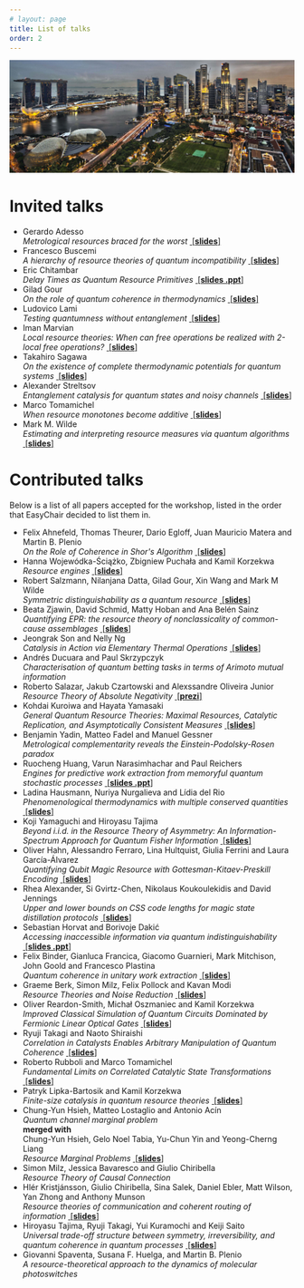 ```yaml
---
# layout: page
title: List of talks
order: 2
---
```


![Singapore](/sg.jpg)

# Invited talks

* Gerardo Adesso     
*Metrological resources braced for the worst* <a href="/slides/Adesso.pdf">&nbsp;[<b>slides</b>]</a>
* Francesco Buscemi     
*A hierarchy of resource theories of quantum incompatibility* <a href="/slides/Buscemi.pdf">&nbsp;[<b>slides</b>]</a>
* Eric Chitambar    
*Delay Times as Quantum Resource Primitives*  <a href="/slides/Chitambar.pptx">&nbsp;[<b>slides .ppt</b>]</a>
* Gilad Gour     
*On the role of quantum coherence in thermodynamics* <a href="/slides/Gour.pdf">&nbsp;[<b>slides</b>]</a>
* Ludovico Lami      
*Testing quantumness without entanglement* <a href="/slides/Lami.pdf">&nbsp;[<b>slides</b>]</a>
* Iman Marvian      
*Local resource theories: When can free operations be realized with 2-local free operations?* <a href="/slides/Marvian.pdf">&nbsp;[<b>slides</b>]</a>
* Takahiro Sagawa        
*On the existence of complete thermodynamic potentials for quantum systems* <a href="/slides/Sagawa.pdf">&nbsp;[<b>slides</b>]</a>
* Alexander Streltsov       
*Entanglement catalysis for quantum states and noisy channels* <a href="/slides/Streltsov.pdf">&nbsp;[<b>slides</b>]</a>
* Marco Tomamichel      
*When resource monotones become additive* <a href="/slides/Tomamichel.pdf">&nbsp;[<b>slides</b>]</a>
* Mark M. Wilde      
*Estimating and interpreting resource measures via quantum algorithms* <a href="/slides/Wilde.pdf">&nbsp;[<b>slides</b>]</a>

# Contributed talks

Below is a list of all papers accepted for the workshop, listed in the order that EasyChair decided to list them in.

* Felix Ahnefeld, Thomas Theurer, Dario Egloff, Juan Mauricio Matera and Martin B. Plenio    
*On the Role of Coherence in Shor's Algorithm* <a href="/slides/Ahnefeld.pdf">&nbsp;[<b>slides</b>]</a>
* Hanna Wojewódka-Ściążko, Zbigniew Puchała and Kamil Korzekwa    
*Resource engines* <a href="/slides/Wojewodka.pdf">&nbsp;[<b>slides</b>]</a>
* Robert Salzmann, Nilanjana Datta, Gilad Gour, Xin Wang and Mark M Wilde    
*Symmetric distinguishability as a quantum resource* <a href="/slides/Salzmann.pdf">&nbsp;[<b>slides</b>]</a>
* Beata Zjawin, David Schmid, Matty Hoban and Ana Belén Sainz    
*Quantifying EPR: the resource theory of nonclassicality of common-cause assemblages* <a href="/slides/Zjawin.pdf">&nbsp;[<b>slides</b>]</a>
* Jeongrak Son and Nelly Ng    
*Catalysis in Action via Elementary Thermal Operations* <a href="/slides/Son.pdf">&nbsp;[<b>slides</b>]</a>
* Andrés Ducuara and Paul Skrzypczyk    
*Characterisation of quantum betting tasks in terms of Arimoto mutual information*
* Roberto Salazar, Jakub Czartowski and Alexssandre Oliveira Junior    
*Resource Theory of Absolute Negativity* <a href="https://prezi.com/view/SDulKa0TKB3ZFVDlkol6/">&nbsp;[<b>prezi</b>]</a>
* Kohdai Kuroiwa and Hayata Yamasaki    
*General Quantum Resource Theories: Maximal Resources, Catalytic Replication, and Asymptotically Consistent Measures* <a href="/slides/Yamasaki.pdf">&nbsp;[<b>slides</b>]</a>
* Benjamin Yadin, Matteo Fadel and Manuel Gessner    
*Metrological complementarity reveals the Einstein-Podolsky-Rosen paradox*
* Ruocheng Huang, Varun Narasimhachar and Paul Reichers    
*Engines for predictive work extraction from memoryful quantum stochastic processes* <a href="/slides/Huang.pptx">&nbsp;[<b>slides .ppt</b>]</a>
* Ladina Hausmann, Nuriya Nurgalieva and Lídia del Rio    
*Phenomenological thermodynamics with multiple conserved quantities* <a href="/slides/Hausmann.pdf">&nbsp;[<b>slides</b>]</a>
* Koji Yamaguchi and Hiroyasu Tajima    
*Beyond i.i.d. in the Resource Theory of Asymmetry: An Information-Spectrum Approach for Quantum Fisher Information* <a href="/slides/Yamaguchi.pdf">&nbsp;[<b>slides</b>]</a>
* Oliver Hahn, Alessandro Ferraro, Lina Hultquist, Giulia Ferrini and Laura García-Álvarez    
*Quantifying Qubit Magic Resource with Gottesman-Kitaev-Preskill Encoding* <a href="/slides/Hahn.pdf">&nbsp;[<b>slides</b>]</a>
* Rhea Alexander, Si Gvirtz-Chen, Nikolaus Koukoulekidis and David Jennings    
*Upper and lower bounds on CSS code lengths for magic state distillation protocols* <a href="/slides/Alexander.pdf">&nbsp;[<b>slides</b>]</a>
* Sebastian Horvat and Borivoje Dakić    
*Accessing inaccessible information via quantum indistinguishability* <a href="/slides/Horvat.pptx">&nbsp;[<b>slides .ppt</b>]</a>
* Felix Binder, Gianluca Francica, Giacomo Guarnieri, Mark Mitchison, John Goold and Francesco Plastina    
*Quantum coherence in unitary work extraction* <a href="/slides/Binder.pdf">&nbsp;[<b>slides</b>]</a>
* Graeme Berk, Simon Milz, Felix Pollock and Kavan Modi    
*Resource Theories and Noise Reduction* <a href="/slides/Berk.pdf">&nbsp;[<b>slides</b>]</a>
* Oliver Reardon-Smith, Michał Oszmaniec and Kamil Korzekwa    
*Improved Classical Simulation of Quantum Circuits Dominated by Fermionic Linear Optical Gates* <a href="/slides/Reardon-Smith.pdf">&nbsp;[<b>slides</b>]</a>
* Ryuji Takagi and Naoto Shiraishi    
*Correlation in Catalysts Enables Arbitrary Manipulation of Quantum Coherence* <a href="/slides/Takagi.pdf">&nbsp;[<b>slides</b>]</a>
* Roberto Rubboli and Marco Tomamichel	   
*Fundamental Limits on Correlated Catalytic State Transformations* <a href="/slides/Rubboli.pdf">&nbsp;[<b>slides</b>]</a>    
* Patryk Lipka-Bartosik and Kamil Korzekwa     
*Finite-size catalysis in quantum resource theories* <a href="/slides/Lipka.pdf">&nbsp;[<b>slides</b>]</a>
* Chung-Yun Hsieh, Matteo Lostaglio and Antonio Acín      
*Quantum channel marginal problem*      
**merged with**      
Chung-Yun Hsieh, Gelo Noel Tabia, Yu-Chun Yin and Yeong-Cherng Liang      
*Resource Marginal Problems* <a href="/slides/Hsieh.pdf">&nbsp;[<b>slides</b>]</a>
* Simon Milz, Jessica Bavaresco and Giulio Chiribella	   
*Resource Theory of Causal Connection*           
* Hlér Kristjánsson, Giulio Chiribella, Sina Salek, Daniel Ebler, Matt Wilson, Yan Zhong and Anthony Munson     
*Resource theories of communication and coherent routing of information* <a href="/slides/Kristjansson.pdf">&nbsp;[<b>slides</b>]</a>
* Hiroyasu Tajima, Ryuji Takagi, Yui Kuramochi and Keiji Saito      
*Universal trade-off structure between symmetry, irreversibility, and quantum coherence in quantum processes* <a href="/slides/Tajima.pdf">&nbsp;[<b>slides</b>]</a>
* Giovanni Spaventa, Susana F. Huelga, and Martin B. Plenio      
*A resource-theoretical approach to the dynamics of molecular photoswitches*
